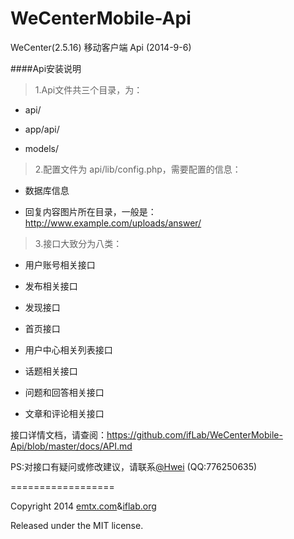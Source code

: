 WeCenterMobile-Api
==================

WeCenter(2.5.16) 移动客户端 Api (2014-9-6)

####Api安装说明

> 1.Api文件共三个目录，为：

- api/

- app/api/

- models/

> 2.配置文件为 api/lib/config.php，需要配置的信息：

- 数据库信息

- 回复内容图片所在目录，一般是：http://www.example.com/uploads/answer/

> 3.接口大致分为八类：

- 用户账号相关接口

- 发布相关接口

- 发现接口

- 首页接口

- 用户中心相关列表接口

- 话题相关接口

- 问题和回答相关接口

- 文章和评论相关接口

接口详情文档，请查阅：https://github.com/ifLab/WeCenterMobile-Api/blob/master/docs/API.md

PS:对接口有疑问或修改建议，请联系[@Hwei](http://hihwei.com/ "Hwei") (QQ:776250635)

==================

Copyright 2014 [emtx.com](http://emtx.com/)&[iflab.org](http://iflab.org/)

Released under the MIT license.
